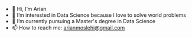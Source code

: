 - 👋 Hi, I’m Arian
- 👀 I’m interested in Data Science because I love to solve world problems
- 🌱 I’m currently pursuing a Master's degree in Data Science
- 📫 How to reach me: arianmoslehi@gmail.com

<!---
ArianIR77/ArianIR77 is a ✨ special ✨ repository because its `README.md` (this file) appears on your GitHub profile.
You can click the Preview link to take a look at your changes.
--->
